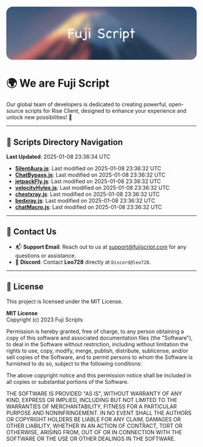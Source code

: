 ![Banner](.github/b.webp)

# 🌍 **We are Fuji Script**

Our global team of developers is dedicated to creating powerful, open-source scripts for Rise Client, designed to enhance your experience and unlock new possibilities! 🌟

---
<!-- SCRIPTS_NAVIGATION_START -->
## 📂 **Scripts Directory Navigation**

**Last Updated**: 2025-01-08 23:36:34 UTC

- **[SilentAura.js](scripts/SilentAura.js)**: Last modified on 2025-01-08 23:36:32 UTC
- **[ChatBypass.js](scripts/ChatBypass.js)**: Last modified on 2025-01-08 23:36:32 UTC
- **[jetpackFly.js](scripts/jetpackFly.js)**: Last modified on 2025-01-08 23:36:32 UTC
- **[velocityHylex.js](scripts/velocityHylex.js)**: Last modified on 2025-01-08 23:36:32 UTC
- **[chestxray.js](scripts/chestxray.js)**: Last modified on 2025-01-08 23:36:32 UTC
- **[bedxray.js](scripts/bedxray.js)**: Last modified on 2025-01-08 23:36:32 UTC
- **[chatMacro.js](scripts/chatMacro.js)**: Last modified on 2025-01-08 23:36:32 UTC

<!-- SCRIPTS_NAVIGATION_END -->

---

## 💬 **Contact Us**  
- 📬 **Support Email**: Reach out to us at [support@fujiscript.com](mailto:support@fujiscript.com) for any questions or assistance.  
- 💬 **Discord**: Contact **Leo728** directly at `Discord@leo728`.

---

## 📜 **License**

This project is licensed under the MIT License.  

**MIT License**  
Copyright (c) 2023 Fuji Scripts  

Permission is hereby granted, free of charge, to any person obtaining a copy of this software and associated documentation files (the "Software"), to deal in the Software without restriction, including without limitation the rights to use, copy, modify, merge, publish, distribute, sublicense, and/or sell copies of the Software, and to permit persons to whom the Software is furnished to do so, subject to the following conditions:  

The above copyright notice and this permission notice shall be included in all copies or substantial portions of the Software.  

THE SOFTWARE IS PROVIDED "AS IS", WITHOUT WARRANTY OF ANY KIND, EXPRESS OR IMPLIED, INCLUDING BUT NOT LIMITED TO THE WARRANTIES OF MERCHANTABILITY, FITNESS FOR A PARTICULAR PURPOSE AND NONINFRINGEMENT. IN NO EVENT SHALL THE AUTHORS OR COPYRIGHT HOLDERS BE LIABLE FOR ANY CLAIM, DAMAGES OR OTHER LIABILITY, WHETHER IN AN ACTION OF CONTRACT, TORT OR OTHERWISE, ARISING FROM, OUT OF OR IN CONNECTION WITH THE SOFTWARE OR THE USE OR OTHER DEALINGS IN THE SOFTWARE.  
